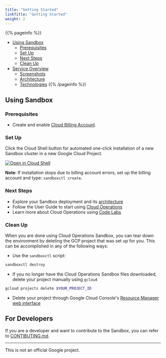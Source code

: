 ```yaml
---
title: "Getting Started"
linkTitle: "Getting Started"
weight: 2
---
```

{{% pageinfo %}}
* [Using Sandbox](#using-sandbox)
  * [Prerequisites](#prerequisites)
  * [Set Up](#set-up)
  * [Next Steps](#next-steps)
  * [Clean Up](#clean-up)
* [Service Overview](/docs/service_overview/)
  * [Screenshots](/docs/service_overview/#screenshots)
  * [Architecture](/docs/service_overview/#service-architecture)
  * [Technologies](/docs/service_overview/#technologies)
{{% /pageinfo %}}

## Using Sandbox

### Prerequisites

* Create and enable [Cloud Billing Account](https://cloud.google.com/billing/docs/how-to/manage-billing-account).

### Set Up

Click the Cloud Shell button for automated one-click installation of a new Sandbox cluster in a new Google Cloud Project.

[![Open in Cloud Shell](http://www.gstatic.com/cloudssh/images/open-btn.svg)](https://shell.cloud.google.com/cloudshell/editor?cloudshell_git_repo=https://github.com/GoogleCloudPlatform/cloud-ops-sandbox.git&cloudshell_git_branch=v0.6.0&shellonly=true&cloudshell_image=gcr.io/stackdriver-sandbox-230822/cloudshell-image/uncertified:v0.6.0&cloudshell_tutorial=docs/tutorial.md)

__Note__: If installation stops due to billing account errors, set up the billing account and type: `sandboxctl create`.

### Next Steps

* Explore your Sandbox deployment and its [architecture](/docs/service_overview/#service-architecture)
* Follow the User Guide to start using [Cloud Operations](/docs/user-guide/learn-cloud-operations/)
* Learn more about Cloud Operations using [Code Labs](https://codelabs.developers.google.com/?cat=cloud)

### Clean Up

When you are done using Cloud Operations Sandbox, you can tear down the environment by deleting the GCP project that was set up for you. This can be accomplished in any of the following ways:

* Use the `sandboxctl` script:

```bash
sandboxctl destroy
```

* If you no longer have the Cloud Operations Sandbox files downloaded, delete your project manually using `gcloud`

```bash
gcloud projects delete $YOUR_PROJECT_ID
```

* Delete your project through Google Cloud Console's [Resource Manager web interface](https://console.cloud.google.com/cloud-resource-manager)

## For Developers

If you are a developer and want to contribute to the Sandbox, you can refer to [CONTIBUTING.md](https://github.com/GoogleCloudPlatform/cloud-ops-sandbox/blob/master/CONTRIBUTING.md).

---

This is not an official Google project.